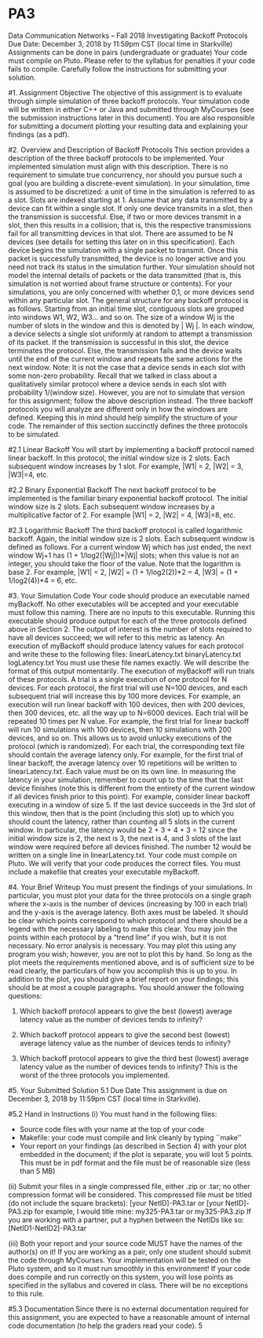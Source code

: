 # PA3
Data Communication Networks – Fall 2018
Investigating Backoff Protocols
Due Date: December 3, 2018 by 11:59pm CST (local time in Starkville)
Assignments can be done in pairs (undergraduate or graduate)
Your code must compile on Pluto. Please refer to the syllabus for penalties if your
code fails to compile.
Carefully follow the instructions for submitting your solution.


#1. Assignment Objective
The objective of this assignment is to evaluate through simple simulation of three backoff protocols.
Your simulation code will be written in either C++ or Java and submitted through MyCourses (see the
submission instructions later in this document). You are also responsible for submitting a document
plotting your resulting data and explaining your findings (as a pdf).


#2. Overview and Description of Backoff Protocols
This section provides a description of the three backoff protocols to be implemented. Your
implemented simulation must align with this description. There is no requirement to simulate true
concurrency, nor should you pursue such a goal (you are building a discrete-event simulation).
In your simulation, time is assumed to be discretized: a unit of time in the simulation is referred to as a
slot. Slots are indexed starting at 1. Assume that any data transmitted by a device can fit within a single
slot. If only one device transmits in a slot, then the transmission is successful. Else, if two or more
devices transmit in a slot, then this results in a collision; that is, this the respective transmissions fail
for all transmitting devices in that slot.
There are assumed to be N devices (see details for setting this later on in this specification). Each
device begins the simulation with a single packet to transmit. Once this packet is successfully
transmitted, the device is no longer active and you need not track its status in the simulation further.
Your simulation should not model the internal details of packets or the data transmitted (that is, this
simulation is not worried about frame structure or contents). For your simulations, you are only
concerned with whether 0,1, or more devices send within any particular slot.
The general structure for any backoff protocol is as follows. Starting from an initial time slot,
contiguous slots are grouped into windows W1, W2, W3… and so on. The size of a window Wj is the
number of slots in the window and this is denoted by | Wj |. In each window, a device selects a single
slot uniformly at random to attempt a transmission of its packet. If the transmission is successful in this
slot, the device terminates the protocol. Else, the transmission fails and the device waits until the end
of the current window and repeats the same actions for the next window.
Note: It is not the case that a device sends in each slot with some non-zero probability. Recall that we
talked in class about a qualitatively similar protocol where a device sends in each slot with probability
1/(window size). However, you are not to simulate that version for this assignment; follow the above
description instead.
The three backoff protocols you will analyze are different only in how the windows are defined.
Keeping this in mind should help simplify the structure of your code. The remainder of this section
succinctly defines the three protocols to be simulated.


#2.1 Linear Backoff
You will start by implementing a backoff protocol named linear backoff. In this protocol, the initial
window size is 2 slots. Each subsequent window increases by 1 slot.
For example, |W1| = 2, |W2| = 3, |W3|=4, etc.


#2.2 Binary Exponential Backoff
The next backoff protocol to be implemented is the familiar binary exponential backoff protocol. The
initial window size is 2 slots. Each subsequent window increases by a multiplicative factor of 2.
For example |W1| = 2, |W2| = 4, |W3|=8, etc.


#2.3 Logarithmic Backoff
The third backoff protocol is called logarithmic backoff. Again, the initial window size is 2 slots. Each
subsequent window is defined as follows. For a current window Wj which has just ended, the next
window Wj+1 has (1 + 1/log2(|Wj|))*|Wj| slots; when this value is not an integer, you should take the
floor of the value. Note that the logarithm is base 2.
For example, |W1| = 2, |W2| = (1 + 1/log2(2))*2 = 4, |W3| = (1 + 1/log2(4))*4 = 6, etc.

#3. Your Simulation Code
Your code should produce an executable named myBackoff. No other executables will be accepted
and your executable must follow this naming. There are no inputs to this executable.
Running this executable should produce output for each of the three protocols defined above in Section
2. The output of interest is the number of slots required to have all devices succeed; we will refer to
this metric as latency. An execution of myBackoff should produce latency values for each protocol
and write these to the following files:
linearLatency.txt
binaryLatency.txt
logLatency.txt
You must use these file names exactly. We will describe the format of this output momentarily.
The execution of myBackoff will run trials of these protocols. A trial is a single execution of one
protocol for N devices.
For each protocol, the first trial will use N=100 devices, and each subsequent trial will increase this by
100 more devices. For example, an execution will run linear backoff with 100 devices, then with 200
devices, then 300 devices, etc. all the way up to N=6000 devices.
Each trial will be repeated 10 times per N value. For example, the first trial for linear backoff will run
10 simulations with 100 devices, then 10 simulations with 200 devices, and so on. This allows us to
avoid unlucky executions of the protocol (which is randomized).
For each trial, the corresponding text file should contain the average latency only. For example, for the
first trial of linear backoff, the average latency over 10 repetitions will be written to
linearLatency.txt. Each value must be on its own line.
In measuring the latency in your simulation, remember to count up to the time that the last device
finishes (note this is different from the entirety of the current window if all devices finish prior to this
point). For example, consider linear backoff executing in a window of size 5. If the last device
succeeds in the 3rd slot of this window, then that is the point (including this slot) up to which you
should count the latency, rather than counting all 5 slots in the current window. In particular, the
latency would be 2 + 3 + 4 + 3 = 12 since the initial window size is 2, the next is 3, the next is 4, and 3
slots of the last window were required before all devices finished. The number 12 would be written on
a single line in linearLatency.txt.
Your code must compile on Pluto. We will verify that your code produces the
correct files. You must include a makefile that creates your executable
myBackoff.


#4. Your Brief Writeup
You must present the findings of your simulations. In particular, you must plot your data for the three
protocols on a single graph where the x-axis is the number of devices (increasing by 100 in each trial)
and the y-axis is the average latency. Both axes must be labeled.
It should be clear which points correspond to which protocol and there should be a legend with the
necessary labeling to make this clear. You may join the points within each protocol by a “trend line” if
you wish, but it is not necessary. No error analysis is necessary.
You may plot this using any program you wish; however, you are not to plot this by hand. So long as
the plot meets the requirements mentioned above, and is of sufficient size to be read clearly, the
particulars of how you accomplish this is up to you.
In addition to the plot, you should give a brief report on your findings; this should be at most a couple
paragraphs. You should answer the following questions:

1. Which backoff protocol appears to give the best (lowest) average latency value as the number of
devices tends to infinity?

2. Which backoff protocol appears to give the second best (lowest) average latency value as the
number of devices tends to infinity?

3. Which backoff protocol appears to give the third best (lowest) average latency value as the number
of devices tends to infinity? This is the worst of the three protocols you implemented.


#5. Your Submitted Solution
5.1 Due Date
This assignment is due on December 3, 2018 by 11:59pm CST (local time in Starkville).


#5.2 Hand in Instructions
(i) You must hand in the following files:
- Source code files with your name at the top of your code
- Makefile: your code must compile and link cleanly by typing ``make’’
- Your report on your findings (as described in Section 4) with your plot embedded in the
document; if the plot is separate, you will lost 5 points. This must be in pdf format and the
file must be of reasonable size (less than 5 MB)

(ii) Submit your files in a single compressed file, either .zip or .tar; no other compression format
will be considered. This compressed file must be titled (do not include the square brackets):
[your NetID]-PA3.tar or [your NetID]-PA3.zip
for example, I would title mine: my325-PA3.tar or my325-PA3.zip
If you are working with a partner, put a hyphen between the NetIDs like so:
[NetID1-NetID2]-PA3.tar

(iii) Both your report and your source code MUST have the names of the author(s) on it! If you are
working as a pair, only one student should submit the code through MyCourses.
Your implementation will be tested on the Pluto system, and so it must run smoothly in this
environment! If your code does compile and run correctly on this system, you will lose points as
specified in the syllabus and covered in class. There will be no exceptions to this rule.


#5.3 Documentation
Since there is no external documentation required for this assignment, you are expected to have a
reasonable amount of internal code documentation (to help the graders read your code).
5
